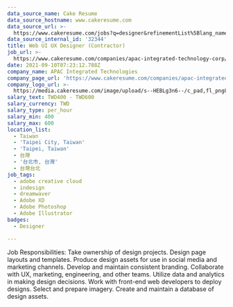 ```yaml
---
data_source_name: Cake Resume
data_source_hostname: www.cakeresume.com
data_source_url: >-
  https://www.cakeresume.com/jobs?q=designer&refinementList%5Blang_name%5D%5B0%5D=English&refinementList%5Bsalary_type%5D=per_year
data_source_internal_id: '32344'
title: Web UI UX Designer (Contractor)
job_url: >-
  https://www.cakeresume.com/companies/apac-integrated-technology-corp/jobs/ux-designer-now
date: 2021-09-10T07:23:12.788Z
company_name: APAC Integrated Technologies
company_page_url: 'https://www.cakeresume.com/companies/apac-integrated-technology-corp'
company_logo_url: >-
  https://media.cakeresume.com/image/upload/s--HEBLg3n6--/c_pad,fl_png8,h_200,w_200/v1625487576/oq8of90owc54cytwluaf.png
salary_text: TWD400 - TWD600
salary_currency: TWD
salary_type: per_hour
salary_min: 400
salary_max: 600
location_list:
  - Taiwan
  - 'Taipei City, Taiwan'
  - 'Taipei, Taiwan'
  - 台灣
  - '台北市, 台灣'
  - 台灣台北
job_tags:
  - adobe creative cloud
  - indesign
  - dreamwaver
  - Adobe XD
  - Adobe Photoshop
  - Adobe Illustrator
badges:
  - Designer

---
```


Job Responsibilities: Take ownership of design projects. Design page layouts and templates. Produce design assets for use in social media and marketing channels. Develop and maintain consistent branding. Collaborate with UX, marketing, engineering, and other teams. Utilize data and analytics in making design decisions. Work with front-end web developers to deploy designs. Select and prepare imagery. Create and maintain a database of design assets.